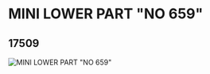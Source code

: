 # MINI LOWER PART "NO 659"
## 17509
![MINI LOWER PART "NO 659"](https://lc-www-live-s.legocdn.com/media/bricks/5/2/6073019.jpg)